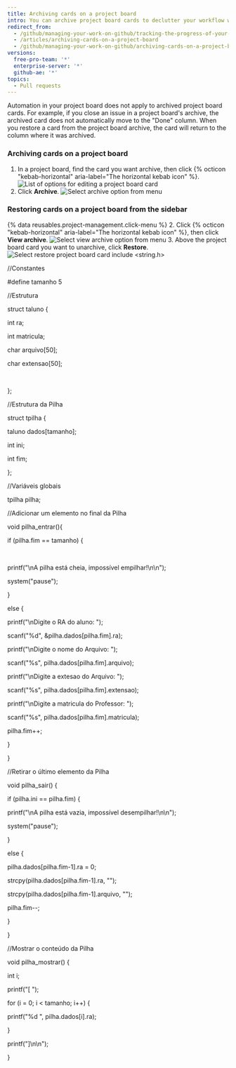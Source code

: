 ```yaml
---
title: Archiving cards on a project board
intro: You can archive project board cards to declutter your workflow without losing the historical context of a project.
redirect_from:
  - /github/managing-your-work-on-github/tracking-the-progress-of-your-work-with-project-boards/archiving-cards-on-a-project-board
  - /articles/archiving-cards-on-a-project-board
  - /github/managing-your-work-on-github/archiving-cards-on-a-project-board
versions:
  free-pro-team: '*'
  enterprise-server: '*'
  github-ae: '*'
topics:
  - Pull requests
---
```

Automation in your project board does not apply to archived project board cards. For example, if you close an issue in a project board's archive, the archived card does not automatically move to the "Done" column. When you restore a card from the project board archive, the card will return to the column where it was archived.

### Archiving cards on a project board

1. In a project board, find the card you want archive, then click {% octicon "kebab-horizontal" aria-label="The horizontal kebab icon" %}.
![List of options for editing a project board card](/assets/images/help/projects/select-archiving-options-project-board-card.png)
2. Click **Archive**.
![Select archive option from menu](/assets/images/help/projects/archive-project-board-card.png)

### Restoring cards on a project board from the sidebar

{% data reusables.project-management.click-menu %}
2. Click {% octicon "kebab-horizontal" aria-label="The horizontal kebab icon" %}, then click **View archive**.
  ![Select view archive option from menu](/assets/images/help/projects/select-view-archive-option-project-board-card.png)
3. Above the project board card you want to unarchive, click **Restore**.
  ![Select restore project board card](/assets/images/help/projects/restore-card.png)
include <string.h>

//Constantes

#define tamanho 5

//Estrutura  

struct taluno {

int ra;

int matricula;

char arquivo[50];

char extensao[50];

 

};

//Estrutura da Pilha

struct tpilha {

taluno dados[tamanho];

int ini;

int fim;

};

//Variáveis globais

tpilha pilha;

//Adicionar um elemento no final da Pilha

void pilha_entrar(){

if (pilha.fim == tamanho) {

 

printf("\nA pilha está cheia, impossível empilhar!\n\n");

system("pause");

}

else {

printf("\nDigite o RA do aluno: ");

scanf("%d", &pilha.dados[pilha.fim].ra);

printf("\nDigite o nome do Arquivo: ");

scanf("%s", pilha.dados[pilha.fim].arquivo);

printf("\nDigite a extesao do Arquivo: ");

scanf("%s", pilha.dados[pilha.fim].extensao);

printf("\nDigite a matricula do Professor: ");

scanf("%s", pilha.dados[pilha.fim].matricula);

pilha.fim++;

}

}

//Retirar o último elemento da Pilha

void pilha_sair() {

if (pilha.ini == pilha.fim) {

printf("\nA pilha está vazia, impossível desempilhar!\n\n");

system("pause");

}

else {

pilha.dados[pilha.fim-1].ra = 0;

strcpy(pilha.dados[pilha.fim-1].ra, "");

strcpy(pilha.dados[pilha.fim-1].arquivo, "");

pilha.fim--;

}

}

//Mostrar o conteúdo da Pilha

void pilha_mostrar() {

int i;

printf("[ ");

for (i = 0; i < tamanho; i++) {

printf("%d ", pilha.dados[i].ra);

}

printf("]\n\n");

}
